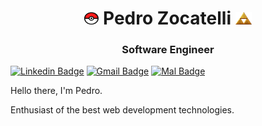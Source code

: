 
<h1 align="center"><img align="" src="./github/pokeball.png" width="23" height="22"> Pedro Zocatelli <img align="" src="./github/triforce.png" width="26" height="20"></h1>
<h3 align="center">Software Engineer</h3>

[![Linkedin Badge](https://img.shields.io/badge/Pedro_Zocatelli-orange?style=flat&logo=linkedin&color=%23eb8634&link=https%3A%2F%2Fwww.linkedin.com%2Fin%2Fpedrozocatelli%2F)](https://www.linkedin.com/in/pedrozocatelli/) 
[![Gmail Badge](https://img.shields.io/badge/pedro%40zocatelli.dev-orange?style=flat&logo=gmail&logoColor=%23fff&color=%23eb8634&link=mailto%3Apedro%40zocatelli.dev)](mailto:pedro@zocatelli.dev)
[![Mal Badge](https://img.shields.io/badge/pzocatelli-orange?style=flat&logo=myanimelist&logoColor=%23fff&color=%23eb8634&link=https%3A%2F%2Fmyanimelist.net%2Fprofile%2Fpzocatelli)
](https://myanimelist.net/profile/pzocatelli)

Hello there, I'm Pedro.

Enthusiast of the best web development technologies.
